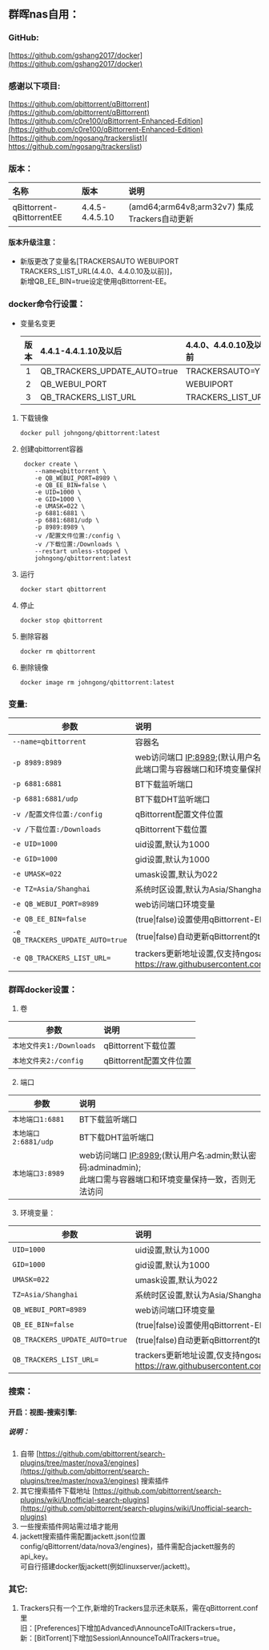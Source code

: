 ## 群晖nas自用：

### GitHub:

[https://github.com/gshang2017/docker](https://github.com/gshang2017/docker)

### 感谢以下项目:

[https://github.com/qbittorrent/qBittorrent](https://github.com/qbittorrent/qBittorrent)   
[https://github.com/c0re100/qBittorrent-Enhanced-Edition](https://github.com/c0re100/qBittorrent-Enhanced-Edition)    
[https://github.com/ngosang/trackerslist]( https://github.com/ngosang/trackerslist)

### 版本：

|名称|版本|说明|
|:-|:-|:-|
|qBittorrent-qBittorrentEE|4.4.5-4.4.5.10|(amd64;arm64v8;arm32v7) 集成Trackers自动更新|

#### 版本升级注意：

* 新版更改了变量名[TRACKERSAUTO WEBUIPORT TRACKERS_LIST_URL(4.4.0、4.4.0.10及以前)]，</br>新增QB_EE_BIN=true设定使用qBittorrent-EE。

### docker命令行设置：

* 变量名变更

    |版本|4.4.1-4.4.1.10及以后|4.4.0、4.4.0.10及以前|
    |:-:|:-|:-|
    |1|QB_TRACKERS_UPDATE_AUTO=true|TRACKERSAUTO=YES|
    |2|QB_WEBUI_PORT|WEBUIPORT|
    |3|QB_TRACKERS_LIST_URL|TRACKERS_LIST_URL|

1. 下载镜像

       docker pull johngong/qbittorrent:latest

2. 创建qbittorrent容器

        docker create \
           --name=qbittorrent \
           -e QB_WEBUI_PORT=8989 \
           -e QB_EE_BIN=false \
           -e UID=1000 \
           -e GID=1000 \
           -e UMASK=022 \
           -p 6881:6881 \
           -p 6881:6881/udp \
           -p 8989:8989 \
           -v /配置文件位置:/config \
           -v /下载位置:/Downloads \
           --restart unless-stopped \
           johngong/qbittorrent:latest

3. 运行

       docker start qbittorrent

4. 停止

       docker stop qbittorrent

5. 删除容器

       docker rm qbittorrent

6. 删除镜像

       docker image rm johngong/qbittorrent:latest

### 变量:

|参数|说明|
|-|:-|
| `--name=qbittorrent` |容器名|
| `-p 8989:8989` |web访问端口 [IP:8989](IP:8989);(默认用户名:admin;默认密码:adminadmin);</br>此端口需与容器端口和环境变量保持一致，否则无法访问|
| `-p 6881:6881` |BT下载监听端口|
| `-p 6881:6881/udp` |BT下载DHT监听端口
| `-v /配置文件位置:/config` |qBittorrent配置文件位置|
| `-v /下载位置:/Downloads` |qBittorrent下载位置|
| `-e UID=1000` |uid设置,默认为1000|
| `-e GID=1000` |gid设置,默认为1000|
| `-e UMASK=022` |umask设置,默认为022|
| `-e TZ=Asia/Shanghai` |系统时区设置,默认为Asia/Shanghai|
| `-e QB_WEBUI_PORT=8989` |web访问端口环境变量|
| `-e QB_EE_BIN=false` |(true\|false)设置使用qBittorrent-EE,默认不使用|
| `-e QB_TRACKERS_UPDATE_AUTO=true` |(true\|false)自动更新qBittorrent的trackers,默认开启|
| `-e QB_TRACKERS_LIST_URL=` |trackers更新地址设置,仅支持ngosang格式,默认为 </br>https://raw.githubusercontent.com/ngosang/trackerslist/master/trackers_all.txt |

### 群晖docker设置：

1. 卷

|参数|说明|
|-|:-|
| `本地文件夹1:/Downloads` |qBittorrent下载位置|
| `本地文件夹2:/config` |qBittorrent配置文件位置|

2. 端口

|参数|说明|
|-|:-|
| `本地端口1:6881` |BT下载监听端口|
| `本地端口2:6881/udp` |BT下载DHT监听端口|
| `本地端口3:8989` |web访问端口 [IP:8989](IP:8989);(默认用户名:admin;默认密码:adminadmin);</br>此端口需与容器端口和环境变量保持一致，否则无法访问|

3. 环境变量：

|参数|说明|
|-|:-|
| `UID=1000` |uid设置,默认为1000|
| `GID=1000` |gid设置,默认为1000|
| `UMASK=022` |umask设置,默认为022|
| `TZ=Asia/Shanghai` |系统时区设置,默认为Asia/Shanghai|
| `QB_WEBUI_PORT=8989` |web访问端口环境变量|
| `QB_EE_BIN=false` |(true\|false)设置使用qBittorrent-EE,默认不使用|
| `QB_TRACKERS_UPDATE_AUTO=true` |(true\|false)自动更新qBittorrent的trackers,默认开启|
| `QB_TRACKERS_LIST_URL=` |trackers更新地址设置,仅支持ngosang格式,默认为 </br>https://raw.githubusercontent.com/ngosang/trackerslist/master/trackers_all.txt |

### 搜索：

#### 开启：视图-搜索引擎:
##### 说明：

1. 自带 [https://github.com/qbittorrent/search-plugins/tree/master/nova3/engines](https://github.com/qbittorrent/search-plugins/tree/master/nova3/engines) 搜索插件
2. 其它搜索插件下载地址 [https://github.com/qbittorrent/search-plugins/wiki/Unofficial-search-plugins](https://github.com/qbittorrent/search-plugins/wiki/Unofficial-search-plugins)
3. 一些搜索插件网站需过墙才能用
4. jackett搜索插件需配置jackett.json(位置config/qBittorrent/data/nova3/engines)，插件需配合jackett服务的api_key。</br>可自行搭建docker版jackett(例如linuxserver/jackett)。

### 其它:

1. Trackers只有一个工作,新增的Trackers显示还未联系，需在qBittorrent.conf里 </br>旧：[Preferences]下增加Advanced\AnnounceToAllTrackers=true，</br>新：[BitTorrent]下增加Session\AnnounceToAllTrackers=true。
